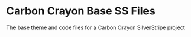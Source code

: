 # Carbon Crayon Base SS Files

The base theme and code files for a Carbon Crayon SilverStripe project